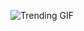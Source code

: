 
<!-- GIF_SECTION -->
![Trending GIF](https://media0.giphy.com/media/v1.Y2lkPThiYjIxNzcyeGx0cTc5OTF3ZmpsbnNvYnAzN2lyYWRrOGYxOG8wMTVpNThzd2NnaiZlcD12MV9naWZzX3NlYXJjaCZjdD1n/13KrcHexkHQtnG/giphy.gif)
<!-- END_GIF_SECTION -->
